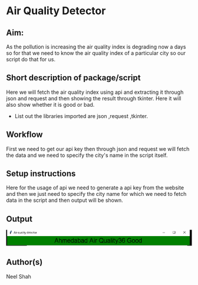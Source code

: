 # Air Quality Detector
## Aim:
As the pollution is increasing the air quality index is degrading now a days so for that we need to know the air quality index of a particular city so our script do that for us.
## Short description of package/script

Here we will fetch the air quality index using api and extracting it through json and request and then showing the result through tkinter. Here it will also show whether it is good or bad.
- List out the libraries imported are json ,request ,tkinter.
## Workflow
First we need to get our api key then through json and request we will fetch the data and we need to specify the city's name in the script itself.
## Setup instructions

Here for the usage of api we need to generate a api key from the website and then we just need to specify the city name for which we need to fetch data in the script and then output will be shown.

## Output

![image](Images/output(air).png)
## Author(s)

Neel Shah
